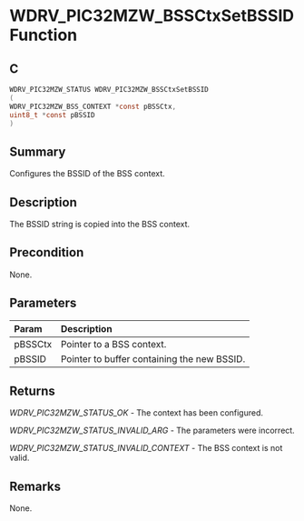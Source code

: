 # WDRV_PIC32MZW_BSSCtxSetBSSID Function

## C

```c
WDRV_PIC32MZW_STATUS WDRV_PIC32MZW_BSSCtxSetBSSID
(
WDRV_PIC32MZW_BSS_CONTEXT *const pBSSCtx,
uint8_t *const pBSSID
)
```

## Summary

Configures the BSSID of the BSS context.  

## Description

The BSSID string is copied into the BSS context.

## Precondition

None.  

## Parameters

| Param | Description |
|:----- |:----------- |
| pBSSCtx | Pointer to a BSS context. |
| pBSSID | Pointer to buffer containing the new BSSID.  

## Returns

*WDRV_PIC32MZW_STATUS_OK* - The context has been configured.

*WDRV_PIC32MZW_STATUS_INVALID_ARG* - The parameters were incorrect.

*WDRV_PIC32MZW_STATUS_INVALID_CONTEXT* - The BSS context is not valid.
 

## Remarks

None.  


